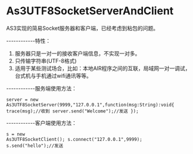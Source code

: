 As3UTF8SocketServerAndClient
============================

AS3实现的简易Socket服务器和客户端，已经考虑到粘包的问题。

------------特性：
1. 服务器只是一对一的接收客户端信息，不实现一对多。
1. 只传输字符串(UTF-8格式)
1. 适用于某些测试场合，比如：本地AIR程序之间的互联，局域网一对一调试，台式机与手机通过wifi通讯等等。


------------服务端使用方法：
<code><pre>server = new As3UTF8SocketServer(9999,"127.0.0.1",function(msg:String):void{
		trace(msg);//收到
		server.send("Welcome");//发送
});</pre></code>


------------客户端使用方法：
<code><pre>s = new As3UTF8SocketClient();
s.connect("127.0.0.1",9999);
s.send("hello");//发送
</pre></code>
